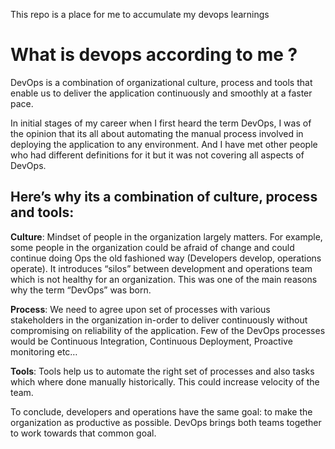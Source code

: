 This repo is a place for me to accumulate my devops learnings


# What is devops according to me ?
DevOps is a combination of organizational culture, process and tools that enable us to deliver the application continuously and smoothly at a faster pace.

In initial stages of my career when I first heard the term DevOps, I was of the opinion that its all about automating the manual process involved in deploying the application to any environment. And I have met other people who had different definitions for it but it was not covering all aspects of DevOps.

## Here’s why its a combination of culture, process and tools:

**Culture**: Mindset of people in the organization largely matters. For example, some people in the organization could be afraid of change and could continue doing Ops the old fashioned way (Developers develop, operations operate). It introduces “silos” between development and operations team which is not healthy for an organization. This was one of the main reasons why the term “DevOps” was born.

**Process**: We need to agree upon set of processes with various stakeholders in the organization in-order to deliver continuously without compromising on reliability of the application. Few of the DevOps processes would be Continuous Integration, Continuous Deployment, Proactive monitoring etc…

**Tools**: Tools help us to automate the right set of processes and also tasks which where done manually historically. This could increase velocity of the team.

To conclude, developers and operations have the same goal: to make the organization as productive as possible. DevOps brings both teams together to work towards that common goal.

